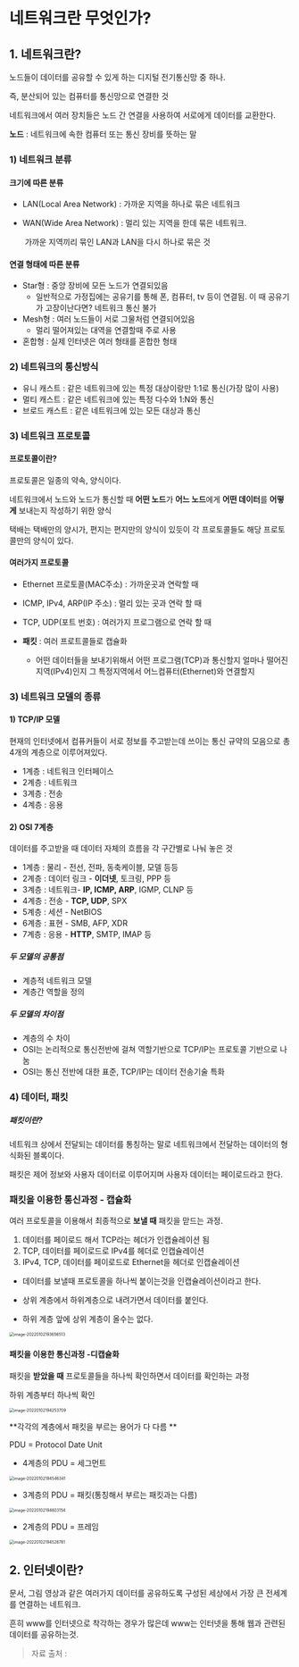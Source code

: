 # 네트워크란 무엇인가?

## 1. 네트워크란?

노드들이 데이터를 공유할 수 있게 하는 디지털 전기통신망 중 하나.

즉,  분산되어 있는 컴퓨터를 통신망으로 연결한 것

네트워크에서 여러 장치들은 노드 간 연결을 사용하여 서로에게 데이터를 교환한다.

**노드** : 네트워크에 속한 컴퓨터 또는 통신 장비를 뜻하는 말



### 1) 네트워크 분류

#### 크기에 따른 분류

* LAN(Local Area Network) : 가까운 지역을 하나로 묶은 네트워크

* WAN(Wide Area Network) :  멀리 있는 지역을 한데 묶은 네트워크.

  ​													가까운 지역끼리 묶인 LAN과 LAN을 다시 하나로 묶은 것

#### 연결 형태에 따른 분류

* Star형 : 중앙 장비에 모든 노드가 연결되있음
  * 일반적으로 가정집에는 공유기를 통해 폰, 컴퓨터, tv 등이 연결됨. 이 때 공유기가 고장이난다면? 네트워크 통신 불가
* Mesh형 : 여러 노드들이 서로 그물처럼 연결되어있음
  * 멀리 떨어져있는 대역을 연결할때 주로 사용
* 혼합형 : 실제 인터넷은 여러 형태를 혼합한 형태



### 2) 네트워크의 통신방식

* 유니 캐스트 : 같은 네트워크에 있는 특정 대상이랑만 1:1로 통신(가장 많이 사용)
* 멀티 캐스트 : 같은 네트워크에 있는 특정 다수와 1:N와 통신
* 브로드 캐스트 : 같은 네트워크에 있는 모든 대상과 통신



### 3) 네트워크 프로토콜

#### 프로토콜이란?

프로토콜은 일종의 약속, 양식이다.

네트워크에서 노드와 노드가 통신할 때 **어떤 노드**가 **어느 노드**에게 **어떤 데이터**를 **어떻게** 보내는지 작성하기 위한 양식

택배는 택배만의 양시가, 편지는 편지만의 양식이 있듯이 각 프로토콜들도 해당 프로토콜만의 양식이 있다.



#### 여러가지 프로토콜

* Ethernet 프로토콜(MAC주소) : 가까운곳과 연락할 때

* ICMP, IPv4, ARP(IP 주소) : 멀리 있는 곳과 연락 할 때

* TCP, UDP(포트 번호) : 여러가지 프로그램으로 연락 할 때



* **패킷** : 여러 프로트콜들로 캡슐화
  * 어떤 데이터들을 보내기위해서 어떤 프로그램(TCP)과 통신할지 얼마나 떨어진 지역(IPv4)인지 그 특정지역에서 어느컴퓨터(Ethernet)와 연결할지



### 3) 네트워크 모델의 종류

#### 1) TCP/IP 모델

현재의 인터넷에서 컴퓨커들이 서로 정보를 주고받는데 쓰이는 통신 규약의 모음으로 총 4개의 계층으로 이루어져있다.

* 1계층 : 네트워크 인터페이스
* 2계층 : 네트워크
* 3계층 : 전송
* 4계층 : 응용



#### 2) OSI 7계층

데이터를 주고받을 때 데이터 자체의 흐름을 각 구간별로 나눠 놓은 것

* 1계층 : 물리 - 전선, 전파, 동축케이블, 모델 등등
* 2계층 : 데이터 링크 - **이더넷**, 토크링, PPP 등
* 3계층 : 네트워크- **IP, ICMP, ARP**, IGMP, CLNP 등
* 4계층 : 전송 - **TCP, UDP**, SPX
* 5계층 : 세션 - NetBIOS
* 6계층 : 표현 - SMB, AFP, XDR
* 7계층 : 응용 - **HTTP**, SMTP, IMAP 등



##### 두 모델의 공통점

* 계층적 네트워크 모델
* 계층간 역할을 정의

##### 두 모델의 차이점

* 계층의 수 차이
* OSI는 논리적으로 통신전반에 걸쳐 역할기반으로 TCP/IP는 프로토콜 기반으로 나눔
* OSI는 통신 전반에 대한 표준, TCP/IP는 데이터 전송기술 특화



### 4) 데이터, 패킷

##### 패킷이란?

네트워크 상에서 전달되는 데이터를 통칭하는 말로 네트워크에서 전달하는 데이터의 형식화된 블록이다.

패킷은 제어 정보와 사용자 데이터로 이루어지며 사용자 데이터는 페이로드라고 한다.



### 패킷을 이용한 통신과정 - 캡슐화

여러 프로토콜을 이용해서 최종적으로 **보낼 때** 패킷을 맏드는 과정.

1. 데이터를 페이로드 해서 TCP라는 헤더가 인캡슐레이션 됨
2. TCP, 데이터를 페이로드로 IPv4를 헤더로 인캡슐레이션
3. IPv4, TCP, 데이터를 페이로드로 Ethernet을 헤더로 인캡슐레이션

* 데이터를 보낼때 프로토콜을 하나씩 붙이는것을 인캡슐레이션이라고 한다. 

* 상위 계층에서 하위계층으로 내려가면서 데이터를 붙인다. 

* 하위 계층 앞에 상위 계층이 올수는 없다.



<img src="01. 네트워크란 무엇인가.assets/image-20220102193656513.png" alt="image-20220102193656513" style="zoom:50%;" />



#### 패킷을 이용한 통신과정 -디캡슐화

패킷을 **받았을 때** 프로토콜들을 하나씩 확인하면서 데이터를 확인하는 과정

하위 계층부터 하나씩 확인

<img src="01. 네트워크란 무엇인가.assets/image-20220102194253709.png" alt="image-20220102194253709" style="zoom:50%;" />



**각각의 계층에서 패킷을 부르는 용어가 다 다름 **

PDU = Protocol Date Unit

* 4계층의 PDU = 세그먼트

<img src="01. 네트워크란 무엇인가.assets/image-20220102194546341.png" alt="image-20220102194546341" style="zoom:50%;" />

* 3계층의 PDU = 패킷(통칭해서 부르는 패킷과는 다름)

<img src="01. 네트워크란 무엇인가.assets/image-20220102194603154.png" alt="image-20220102194603154" style="zoom:50%;" />

* 2계층의 PDU = 프레임

<img src="01. 네트워크란 무엇인가.assets/image-20220102194526781.png" alt="image-20220102194526781" style="zoom:50%;" />





## 2. 인터넷이란?

문서, 그림 영상과 같은 여러가지 데이터를 공유하도록 구성된 세상에서 가장 큰 전세계를 연결하는 네트워크.

흔히 www를 인터넷으로 착각하는 경우가 많은데 www는 인터넷을 통해 웹과 관련된 데이터를 공유하는것.







> 자료 출처 : 